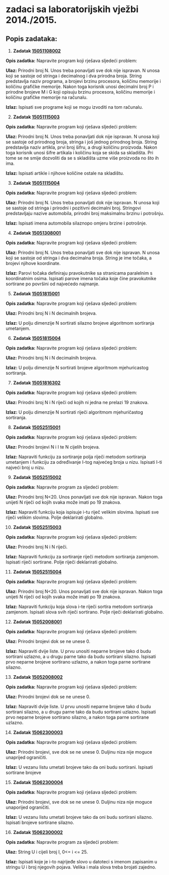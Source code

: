# zadaci sa laboratorijskih vježbi 2014./2015.

## Popis zadataka:
1. __Zadatak [15051108002](https://github.com/matijabelec/cpp-algorithms/blob/master/prog1-examples/labs/1415/15051108002.cpp)__
  
  __Opis zadatka:__
  Napravite program koji rješava sljedeći problem:
  
  __Ulaz:__ Prirodni broj N. Unos treba ponavljati sve dok nije ispravan. N unosa
  koji se sastoje od stringa i decimalnog i dva prirodna broja. String 
  predstavlja naziv programa, a brojevi brzinu procesora, količinu 
  memorije i količinu grafičke memorije. Nakon toga korisnik unosi 
  decimalni broj P i prirodne brojeve M i G koji opisuju brzinu 
  procesora, količinu memorije i količinu grafičke memorije na računalu.
  
  __Izlaz:__ Ispisati sve programe koji se mogu izvoditi na tom računalu.

2. __Zadatak [15051115003](https://github.com/matijabelec/cpp-algorithms/blob/master/prog1-examples/labs/1415/15051115003.cpp)__

  __Opis zadatka:__
  Napravite program koji rješava sljedeći problem:
  
  __Ulaz:__ Prirodni broj N. Unos treba ponavljati dok nije ispravan. N unosa 
  koji se sastoje od prirodnog broja, stringa i još jednog prirodnog 
  broja. String predstavlja naziv artikla, prvi broj šifru, a drugi 
  količinu proizvoda. Nakon toga korisnik unosi šifre artikala i 
  količinu koja se skida sa skladišta. Pri tome se ne smije dozvoliti 
  da se s skladišta uzme više proizvoda no što ih ima.
  
  __Izlaz:__ Ispisati artikle i njihove količine ostale na skladištu.

3. __Zadatak [15051115004](https://github.com/matijabelec/cpp-algorithms/blob/master/prog1-examples/labs/1415/15051115004.cpp)__

  __Opis zadatka:__
  Napravite program koji rješava sljedeći problem:
  
  __Ulaz:__ Prirodni broj N. Unos treba ponavljati dok nije ispravan. N unosa 
  koji se sastoje od stringa i prirodni i pozitivni decimalni broj. 
  Stringovi predstavljaju nazive automobila, prirodni broj maksimalnu 
  brzinu i potrošnju.
  
  __Izlaz:__ Ispisati imena automobila silaznopo omjeru brzine i potrošnje.

4. __Zadatak [15051308001](https://github.com/matijabelec/cpp-algorithms/blob/master/prog1-examples/labs/1415/15051308001.cpp)__
  
  __Opis zadatka:__
  Napravite program koji rješava sljedeći problem:
  
  __Ulaz:__ Prirodni broj N. Unos treba ponavljati sve dok nije ispravan. N unosa 
  koji se sastoje od stringa i dva decimalna broja. String je ime 
  točaka, a brojevi njihove koordinate.
  
  __Izlaz:__ Parovi točaka definiraju pravokutnike sa stranicama paralelnim s 
  koordinatnim osima. Ispisati parove imena točaka koje čine 
  pravokutnike sortirane po površini od najvećedo najmanje.

5. __Zadatak [15051815001](https://github.com/matijabelec/cpp-algorithms/blob/master/prog1-examples/labs/1415/15051815001.cpp)__
  
  __Opis zadatka:__
  Napravite program koji rješava sljedeći problem:
  
  __Ulaz:__ Prirodni broj N i N decimalnih brojeva.
  
  __Izlaz:__ U polju dimenzije N sortirati silazno brojeve algoritmom sortiranja 
  umetanjem.

6. __Zadatak [15051815004](https://github.com/matijabelec/cpp-algorithms/blob/master/prog1-examples/labs/1415/15051815004.cpp)__
  
  __Opis zadatka:__
  Napravite program koji rješava sljedeći problem:
  
  __Ulaz:__ Prirodni broj N i N decimalnih brojeva.
  
  __Izlaz:__ U polju dimenzije N sortirati brojeve algoritmom mjehuricastog 
  sortiranja.

7. __Zadatak [15051816302](https://github.com/matijabelec/cpp-algorithms/blob/master/prog1-examples/labs/1415/15051816302.cpp)__
  
  __Opis zadatka:__
  Napravite program koji rješava sljedeći problem:
  
  __Ulaz:__ Prirodni broj N i N riječi od kojih ni jedna ne prelazi 19 znakova.
  
  __Izlaz:__ U polju dimenzije N sortirati riječi algoritmom mjehuričastog 
  sortiranja.

8. __Zadatak [15052515001](https://github.com/matijabelec/cpp-algorithms/blob/master/prog1-examples/labs/1415/15052515001.cpp)__
  
  __Opis zadatka:__
  Napravite program koji rješava sljedeći problem:
  
  __Ulaz:__ Prirodni brojevi N i I te N cijelih brojeva.
  
  __Izlaz:__ Napraviti funkciju za sortiranje polja riječi metodom sortiranja 
  umetanjem i funkciju za određivanje I-tog najvećeg broja u nizu. 
  Ispisati I-ti najveći broj u nizu.

9. __Zadatak [15052515002](https://github.com/matijabelec/cpp-algorithms/blob/master/prog1-examples/labs/1415/15052515002.cpp)__
  
  __Opis zadatka:__
  Napravite program za sljedeći problem:
  
  __Ulaz:__ Prirodni broj N<20. Unos ponavljati sve dok nije ispravan. Nakon toga 
  unijeti N riječi od kojih svaka može imati po 19 znakova. 
  
  __Izlaz:__ Napraviti funkciju koja ispisuje i-tu riječ velikim slovima. 
  Ispisati sve riječi velikim slovima. Polje deklarirati globalno.

10. __Zadatak [15052515003](https://github.com/matijabelec/cpp-algorithms/blob/master/prog1-examples/labs/1415/15052515003.cpp)__
  
  __Opis zadatka:__
  Napravite program koji rješava sljedeći problem:
  
  __Ulaz:__ Prirodni broj N i N riječi.
  
  __Izlaz:__ Napraviti funkciju za sortiranje riječi metodom sortiranja 
  zamjenom. Ispisati riječi sortirane. Polje riječi deklarirati 
  globalno.

11. __Zadatak [15052515004](https://github.com/matijabelec/cpp-algorithms/blob/master/prog1-examples/labs/1415/15052515004.cpp)__
  
  __Opis zadatka:__
  Napravite program koji rješava sljedeći problem:
  
  __Ulaz:__ Prirodni broj N<20. Unos ponavljati sve dok nije ispravan. Nakon toga 
  unijeti N riječi od kojih svaka može imati po 19 znakova.
  
  __Izlaz:__ Napraviti funkciju koja slova i-te riječi sortira metodom sortiranja 
  zamjenom. Ispisati slova svih riječi sortirano. Polje riječi 
  deklarirati globalno.

12. __Zadatak [15052008001](https://github.com/matijabelec/cpp-algorithms/blob/master/prog1-examples/labs/1415/15052008001.cpp)__
  
  __Opis zadatka:__
  Napravite program koji rješava sljedeći problem:
  
  __Ulaz:__ Prirodni brojevi dok se ne unese 0.
  
  __Izlaz:__ Napraviti dvije liste. U prvu unositi neparne brojeve tako d budu 
  sortirani uzlazno, a u drugu parne tako da budu sortirani silazno. 
  Ispisati prvo neparne brojeve sortirano uzlazno, a nakon toga parne 
  sortirane silazno.

13. __Zadatak [15052008002](https://github.com/matijabelec/cpp-algorithms/blob/master/prog1-examples/labs/1415/15052008002.cpp)__
  
  __Opis zadatka:__
  Napravite program koji rješava sljedeći problem:
  
  __Ulaz:__ Prirodni brojevi dok se ne unese 0.
  
  __Izlaz:__ Napraviti dvije liste. U prvu unositi neparne brojeve tako d budu 
  sortirani silazno, a u drugu parne tako da budu sortirani uzlazno. 
  Ispisati prvo neparne brojeve sortirano silazno, a nakon toga parne 
  sortirane uzlazno.

14. __Zadatak [15062300003](https://github.com/matijabelec/cpp-algorithms/blob/master/prog1-examples/labs/1415/15062300003.cpp)__
  
  __Opis zadatka:__
  Napravite program koji rješava sljedeći problem:
  
  __Ulaz:__ Prirodni brojevi, sve dok se ne unese 0. Duljinu niza nije moguce
  unaprijed ograničiti.
  
  __Izlaz:__ U vezanu listu umetati brojeve tako da oni budu sortirani. Ispisati
  sortirane brojeve
  
15. __Zadatak [15062300004](https://github.com/matijabelec/cpp-algorithms/blob/master/prog1-examples/labs/1415/15062300004.cpp)__
  
  __Opis zadatka:__
  Napravite program koji rješava sljedeći problem:
  
  __Ulaz:__ Prirodni brojevi, sve dok se ne unese 0. Duljinu niza nije moguce
  unaporijed ograničiti.
  
  __Izlaz:__ U vezanu listu umetati brojeve tako da oni budu sortirani silazno.
  Ispisati brojeve sortirane silazno.

16. __Zadatak [15062300002](https://github.com/matijabelec/cpp-algorithms/blob/master/prog1-examples/labs/1415/15062300002.cpp)__
  
  __Opis zadatka:__
  Napravite program za sljedeći problem:
  
  __Ulaz:__ String U i cijeli broj I, 0<= i <= 25.
  
  __Izlaz:__ Ispisati koje je i-to najrijeđe slovo u datoteci s imenom zapisanim
  u stringu U i broj njegovih pojava. Velika i mala slova treba
  brojati zajedno.





